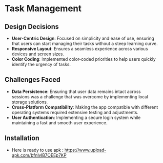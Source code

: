 # Task Management
## Design Decisions
- **User-Centric Design**: Focused on simplicity and ease of use, ensuring that users can start managing their tasks without a steep learning curve.
- **Responsive Layout**: Ensures a seamless experience across various devices and screen sizes.
- **Color Coding**: Implemented color-coded priorities to help users quickly identify the urgency of tasks.

## Challenges Faced
- **Data Persistence**: Ensuring that user data remains intact across sessions was a challenge that was overcome by implementing local storage solutions.
- **Cross-Platform Compatibility**: Making the app compatible with different operating systems required extensive testing and adjustments.
- **User Authentication**: Implementing a secure login system while maintaining a fast and smooth user experience.
## Installation
- Here is ready to use apk : https://www.upload-apk.com/bfnIvIB7OEEp7KP

